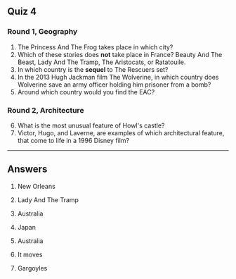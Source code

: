 ## Quiz 4

### Round 1, Geography

1. The Princess And The Frog takes place in which city?
2. Which of these stories does **not** take place in France? Beauty And The Beast, Lady And The Tramp,
 The Aristocats, or Ratatouile.
3. In which country is the **sequel** to The Rescuers set?
4. In the 2013 Hugh Jackman film The Wolverine, in which country does Wolverine save an army officer holding him prisoner from a bomb?
5. Around which country would you find the EAC?

### Round 2, Architecture

6. What is the most unusual feature of Howl's castle?
7. Victor, Hugo, and Laverne, are examples of which architectural feature, that come to life in a 1996 Disney film?

-------------

## Answers

1. New Orleans
2. Lady And The Tramp
3. Australia
4. Japan
5. Australia

6. It moves
7. Gargoyles

